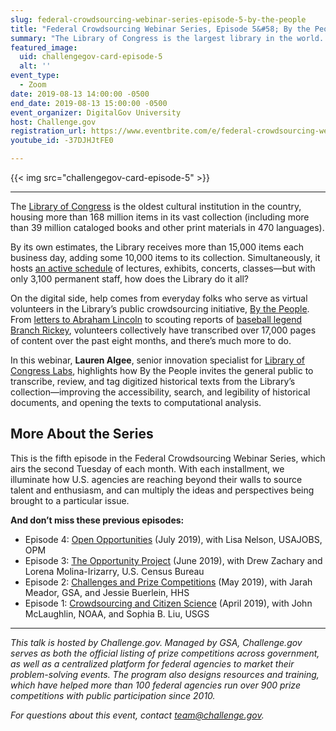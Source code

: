 ```yaml
---
slug: federal-crowdsourcing-webinar-series-episode-5-by-the-people
title: "Federal Crowdsourcing Webinar Series, Episode 5&#58; By the People"
summary: "The Library of Congress is the largest library in the world. While often referred to as the research arm of Congress, it is hardly limited to lawmakers. It is open to the public who, in fact, are also helping to make their digital collections more accessible and available to all."
featured_image:
  uid: challengegov-card-episode-5
  alt: ''
event_type:
  - Zoom
date: 2019-08-13 14:00:00 -0500
end_date: 2019-08-13 15:00:00 -0500
event_organizer: DigitalGov University
host: Challenge.gov
registration_url: https://www.eventbrite.com/e/federal-crowdsourcing-webinar-series-episode-5-by-the-people-registration-60195136273
youtube_id: -37DJHJtFE0

---
```


{{< img src="challengegov-card-episode-5" >}}

---
The [Library of Congress](https://www.loc.gov/) is the oldest cultural institution in the country, housing more than 168 million items in its vast collection (including more than 39 million cataloged books and other print materials in 470 languages).

By its own estimates, the Library receives more than 15,000 items each business day, adding some 10,000 items to its collection. Simultaneously, it hosts [an active schedule](https://www.loc.gov/events) of lectures, exhibits, concerts, classes—but with only 3,100 permanent staff, how does the Library do it all?

On the digital side, help comes from everyday folks who serve as virtual volunteers in the Library’s public crowdsourcing initiative, [By the People](https://crowd.loc.gov/). From [letters to Abraham Lincoln](https://crowd.loc.gov/campaigns/letters-to-lincoln/1865-1889-inauguration-assassination-and-aftermath/?) to scouting reports of [baseball legend Branch Rickey](https://crowd.loc.gov/campaigns/branch-rickey-changing-the-game/), volunteers collectively have transcribed over 17,000 pages of content over the past eight months, and there’s much more to do.

In this webinar, **Lauren Algee**, senior innovation specialist for [Library of Congress Labs](https://labs.loc.gov/), highlights how By the People invites the general public to transcribe, review, and tag digitized historical texts from the Library’s collection—improving the accessibility, search, and legibility of historical documents, and opening the texts to computational analysis.

## More About the Series

This is the fifth episode in the Federal Crowdsourcing Webinar Series, which airs the second Tuesday of each month. With each installment, we illuminate how U.S. agencies are reaching beyond their walls to source talent and enthusiasm, and can multiply the ideas and perspectives being brought to a particular issue.

**And don’t miss these previous episodes:**

- Episode 4: [Open Opportunities](https://digital.gov/event/2019/07/09/federal-crowdsourcing-webinar-series-episode-4-open-opportunities/) (July 2019), with Lisa Nelson, USAJOBS, OPM
- Episode 3: [The Opportunity Project](https://digital.gov/event/2019/06/11/federal-crowdsourcing-webinar-series-episode-3-opportunity-project/) (June 2019), with Drew Zachary and Lorena Molina-Irizarry, U.S. Census Bureau
- Episode 2: [Challenges and Prize Competitions](https://digital.gov/event/2019/05/14/federal-crowdsourcing-webinar-series-episode-2-challengegov/) (May 2019), with Jarah Meador, GSA, and Jessie Buerlein, HHS
- Episode 1: [Crowdsourcing and Citizen Science](https://digital.gov/event/2019/04/09/federal-crowdsourcing-mobilize-citizen-scientists/) (April 2019), with John McLaughlin, NOAA, and Sophia B. Liu, USGS

---

_This talk is hosted by Challenge.gov. Managed by GSA, Challenge.gov serves as both the official listing of prize competitions across government, as well as a centralized platform for federal agencies to market their problem-solving events. The program also designs resources and training, which have helped more than 100 federal agencies run over 900 prize competitions with public participation since 2010._

_For questions about this event, contact [team@challenge.gov](mailto:team@challenge.gov)._
